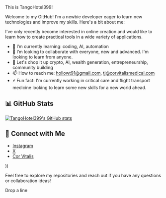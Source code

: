 This is TangoHotel399!

Welcome to my GitHub! I'm a newbie developer eager to learn new technologies and improve my skills. 
Here's a bit about me:

I've only recently become interested in online creation and would like to learn how to create practical tools in a wide variety of applications.

- 🌱 I’m currently learning: coding, AI, automation
- 👯 I’m looking to collaborate with everyone, new and advanced. I'm looking to learn from anyone.
- 💬 Let's chop it up crypto, AI, wealth generation, entrepreneurship, community building
- 📫 How to reach me: hollowt91@gmail.com, tj@corvitalismedical.com
- ⚡ Fun fact: I'm currently working in critical care and flight transport medicine looking to learn some new skills for a new world ahead.



## 📊 GitHub Stats

[![TangoHotel399's GitHub stats](https://github-readme-stats.vercel.app/api?username=TangoHotel399&show_icons=true&theme=radical)](https://github.com/anuraghazra/github-readme-stats)

## 🔗 Connect with Me

- [Instagram](https://www.instagram.com/titembae/)
- [X](https://x.com/TangoHotel399)
- [Cor Vitalis](https://corvitalismedical.godaddysites.com)


))

Feel free to explore my repositories and reach out if you have any questions or collaboration ideas!

Drop a line
